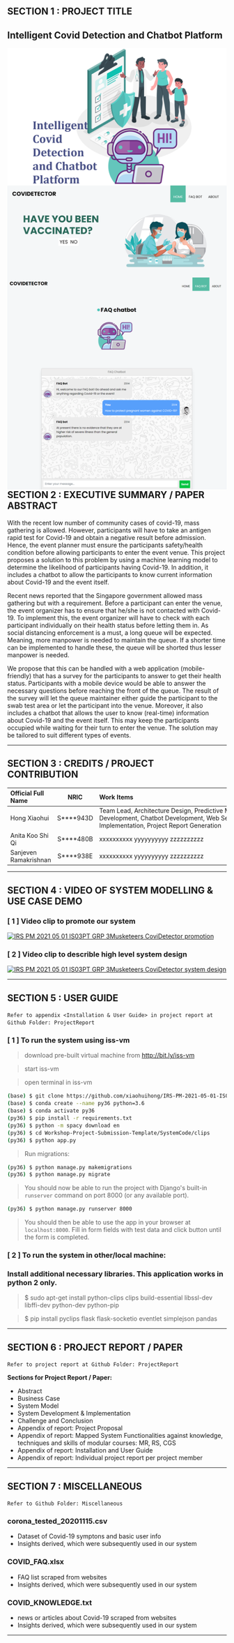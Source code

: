 ﻿
## SECTION 1 : PROJECT TITLE
## Intelligent Covid Detection and Chatbot Platform

<img src="SystemCode/CoviDetector/recommender/static/images/project_logo.PNG"
     style="float: left; margin-right: 0px;" />

<img src="SystemCode/CoviDetector/recommender/static/images/project_main_page.PNG"
     style="float: left; margin-right: 0px;" />

<img src="SystemCode/CoviDetector/recommender/static/images/project_chatbot_page.PNG"
     style="float: left; margin-right: 0px;" />

---

## SECTION 2 : EXECUTIVE SUMMARY / PAPER ABSTRACT
With the recent low number of community cases of covid-19, mass gathering is allowed. However, participants will have to take an antigen rapid test for Covid-19 and obtain a negative result before admission. Hence, the event planner must ensure the participants safety/health condition before allowing participants to enter the event venue. This project proposes a solution to this problem by using a machine learning model to determine the likelihood of participants having Covid-19. In addition, it includes a chatbot to allow the participants to know current information about Covid-19 and the event itself. 

Recent news reported that the Singapore government allowed mass gathering but with a requirement. Before a participant can enter the venue, the event organizer has to ensure that he/she is not contacted with Covid-19. To implement this, the event organizer will have to check with each participant individually on their health status before letting them in. As social distancing enforcement is a must, a long queue will be expected. Meaning, more manpower is needed to maintain the queue. If a shorter time can be implemented to handle these, the queue will be shorted thus lesser manpower is needed.

We propose that this can be handled with a web application (mobile-friendly) that has a survey for the participants to answer to get their health status. Participants with a mobile device would be able to answer the necessary questions before reaching the front of the queue. The result of the survey will let the queue maintainer either guide the participant to the swab test area or let the participant into the venue. Moreover, it also includes a chatbot that allows the user to know (real-time) information about Covid-19 and the event itself. This may keep the participants occupied while waiting for their turn to enter the venue. The solution may be tailored to suit different types of events.


---

## SECTION 3 : CREDITS / PROJECT CONTRIBUTION

| Official Full Name  | NRIC  | <div style="width:400px">Work Items</div> | Email |
| :------------ |:---------------:| :----------------------------------| :---------------|
| Hong Xiaohui | S****943D | Team Lead, Architecture Design, Predictive Model Development, Chatbot Development, Web Service Implementation, Project Report Generation | xiaohui.hong@ncs.com.sg |
| Anita Koo Shi Qi | S****480B | xxxxxxxxxx yyyyyyyyyy zzzzzzzzzz| anita.koo@ncs.com.sg |
| Sanjeven Ramakrishnan | S****938E | xxxxxxxxxx yyyyyyyyyy zzzzzzzzzz| sanjeven.ramakrishnan@ncs.com.sg |

---

## SECTION 4 : VIDEO OF SYSTEM MODELLING & USE CASE DEMO

### [ 1 ] Video clip to promote our system
[![IRS PM 2021 05 01 IS03PT GRP 3Musketeers CoviDetector promotion](https://img.youtube.com/vi/H4C6DA7kmQo/maxresdefault.jpg)](https://youtu.be/H4C6DA7kmQo "IRS PM 2021 05 01 IS03PT GRP 3Musketeers CoviDetector promotion")


### [ 2 ] Video clip to describle high level system design
[![IRS PM 2021 05 01 IS03PT GRP 3Musketeers CoviDetector system design](https://i.ytimg.com/vi/0HFkz8CoqLs/hqdefault.jpg)](https://youtu.be/0HFkz8CoqLs "IRS PM 2021 05 01 IS03PT GRP 3Musketeers CoviDetector promotion")

---

## SECTION 5 : USER GUIDE

`Refer to appendix <Installation & User Guide> in project report at Github Folder: ProjectReport`

### [ 1 ] To run the system using iss-vm

> download pre-built virtual machine from http://bit.ly/iss-vm

> start iss-vm

> open terminal in iss-vm

```bash
(base) $ git clone https://github.com/xiaohuihong/IRS-PM-2021-05-01-IS03PT-GRP-3Musketeers-CoviDetector.git
(base) $ conda create --name py36 python=3.6
(base) $ conda activate py36
(py36) $ pip install -r requirements.txt
(py36) $ python -m spacy download en
(py36) $ cd Workshop-Project-Submission-Template/SystemCode/clips
(py36) $ python app.py
```

> Run migrations:

```bash
(py36) $ python manage.py makemigrations
(py36) $ python manage.py migrate
```

> You should now be able to run the project with Django's built-in
`runserver` command on port 8000 (or any available port).

```bash
(py36) $ python manage.py runserver 8000
```

>You should then be able to use the app in your browser at
`localhost:8000`.  Fill in form fields with test data and click button until the form is completed.

### [ 2 ] To run the system in other/local machine:
### Install additional necessary libraries. This application works in python 2 only.

> $ sudo apt-get install python-clips clips build-essential libssl-dev libffi-dev python-dev python-pip

> $ pip install pyclips flask flask-socketio eventlet simplejson pandas

---
## SECTION 6 : PROJECT REPORT / PAPER

`Refer to project report at Github Folder: ProjectReport`

**Sections for Project Report / Paper:**
- Abstract
- Business Case
- System Model
- System Development & Implementation
- Challenge and Conclusion
- Appendix of report: Project Proposal
- Appendix of report: Mapped System Functionalities against knowledge, techniques and skills of modular courses: MR, RS, CGS
- Appendix of report: Installation and User Guide
- Appendix of report: Individual project report per project member

---
## SECTION 7 : MISCELLANEOUS

`Refer to Github Folder: Miscellaneous`

### corona_tested_20201115.csv
* Dataset of Covid-19 symptons and basic user info
* Insights derived, which were subsequently used in our system

### COVID_FAQ.xlsx
* FAQ list scraped from websites
* Insights derived, which were subsequently used in our system

### COVID_KNOWLEDGE.txt
* news or articles about Covid-19 scraped from websites
* Insights derived, which were subsequently used in our system
---

